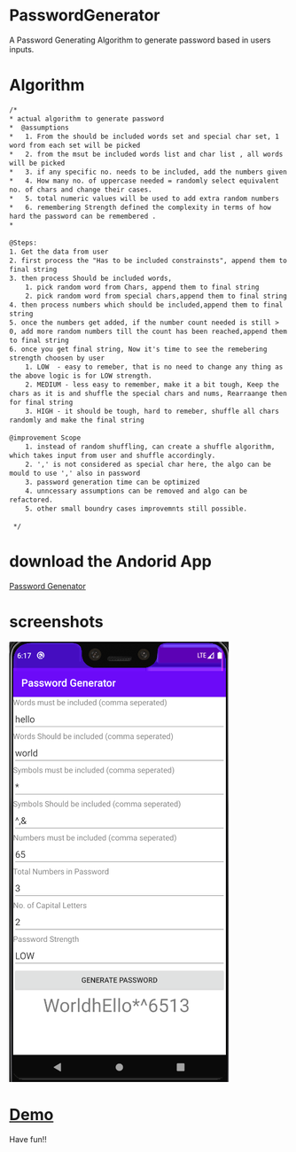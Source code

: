 # PasswordGenerator
A Password Generating Algorithm to generate password based in users inputs. 


# Algorithm

    /*
    * actual algorithm to generate password
    *  @assumptions
    *   1. From the should be included words set and special char set, 1 word from each set will be picked
    *   2. from the msut be included words list and char list , all words will be picked
    *   3. if any specific no. needs to be included, add the numbers given
    *   4. How many no. of uppercase needed = randomly select equivalent no. of chars and change their cases.
    *   5. total numeric values will be used to add extra random numbers
    *   6. remembering Strength defined the complexity in terms of how hard the password can be remembered .
	*
	
	@Steps:
	1. Get the data from user
	2. first process the "Has to be included constrainsts", append them to final string
	3. then process Should be included words, 
		1. pick random word from Chars, append them to final string
		2. pick random word from special chars,append them to final string
	4. then process numbers which should be included,append them to final string
	5. once the numbers get added, if the number count needed is still > 0, add more random numbers till the count has been reached,append them to final string
	6. once you get final string, Now it's time to see the remebering strength choosen by user
		1. LOW	- easy to remeber, that is no need to change any thing as the above logic is for LOW strength.
		2. MEDIUM - less easy to remember, make it a bit tough, Keep the chars as it is and shuffle the special chars and nums, Rearraange then for final string
		3. HIGH - it should be tough, hard to remeber, shuffle all chars randomly and make the final string
		
	@improvement Scope
		1. instead of random shuffling, can create a shuffle algorithm, which takes input from user and shuffle accordingly.
		2. ',' is not considered as special char here, the algo can be mould to use ',' also in password
		3. password generation time can be optimized
		4. unncessary assumptions can be removed and algo can be refactored.
		5. other small boundry cases improvemnts still possible.
	
     */
     
# download the Andorid App
[Password Genenator](https://github.com/vimaltiwari2612/JustWallpapers/blob/master/Just%20Wallpapers.apk?raw=true)


# screenshots
![screenshot](https://github.com/vimaltiwari2612/PasswordGenerator/blob/master/screenshots/1.PNG)

# [Demo](https://github.com/vimaltiwari2612/PasswordGenerator/blob/master/bandicam%202020-05-15%2018-29-34-344.mp4)

Have fun!!


